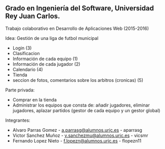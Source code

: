## Grado en Ingeniería del Software, Universidad Rey Juan Carlos.
Trabajo colaborativo en Desarrollo de Aplicaciones Web (2015-2016)

Idea: 
Gestión de una liga de futbol municipal
* Login (3)
* Clasificacion
* Información de cada equipo (1)
* Información de cada jugador (2)
* Calendario (4)
* Tienda
* seccion de fotos, comentarios sobre los arbitros (cronicas) (5)

Parte privada:
* Comprar en la tienda
* Administrar los equipos que consta de: añadir jugadores, eliminar jugadores, aplazar partidos (gestor de cada equipo y un gestor global)


Integrantes:
* Alvaro Parras Gomez -  a.parrasg@alumnos.urjc.es - aparrasg
* Victor Sanchez Muñoz - v.sanchezmu@alumnos.urjc.es - vicsmr
* Fernando Lopez Nieto - f.lopezn@alumnos.urjc.es - flopezn11
